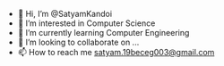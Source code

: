 - 👋 Hi, I’m @SatyamKandoi
- 👀 I’m interested in Computer Science
- 🌱 I’m currently learning Computer Engineering
- 💞️ I’m looking to collaborate on ...
- 📫 How to reach me satyam.19beceg003@gmail.com

<!---
SatyamKandoi/SatyamKandoi is a ✨ special ✨ repository because its `README.md` (this file) appears on your GitHub profile.
You can click the Preview link to take a look at your changes.
--->
